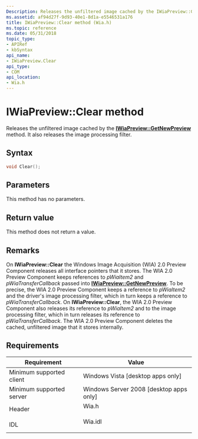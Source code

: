```yaml
---
Description: Releases the unfiltered image cached by the IWiaPreview::GetNewPreview method. It also releases the image processing filter.
ms.assetid: af94d27f-9d93-40e1-8d1a-e5546531a176
title: IWiaPreview::Clear method (Wia.h)
ms.topic: reference
ms.date: 05/31/2018
topic_type: 
- APIRef
- kbSyntax
api_name: 
- IWiaPreview.Clear
api_type: 
- COM
api_location: 
- Wia.h
---
```


# IWiaPreview::Clear method

Releases the unfiltered image cached by the [**IWiaPreview::GetNewPreview**](-wia-iwiapreview-getnewpreview.md) method. It also releases the image processing filter.

## Syntax


```C++
void Clear();
```



## Parameters

This method has no parameters.

## Return value

This method does not return a value.

## Remarks

On **IWiaPreview::Clear** the Windows Image Acquisition (WIA) 2.0 Preview Component releases all interface pointers that it stores. The WIA 2.0 Preview Component keeps references to *pWiaItem2* and *pWiaTransferCallback* passed into [**IWiaPreview::GetNewPreview**](-wia-iwiapreview-getnewpreview.md). To be precise, the WIA 2.0 Preview Component keeps a reference to *pWiaItem2* and the driver's image processing filter, which in turn keeps a reference to *pWiaTransferCallback*. On **IWiaPreview::Clear**, the WIA 2.0 Preview Component also releases its reference to *pWiaItem2* and to the image processing filter, which in turn releases its reference to *pWiaTransferCallback*. The WIA 2.0 Preview Component deletes the cached, unfiltered image that it stores internally.

## Requirements



| Requirement | Value |
|-------------------------------------|------------------------------------------------------------------------------------|
| Minimum supported client<br/> | Windows Vista \[desktop apps only\]<br/>                                     |
| Minimum supported server<br/> | Windows Server 2008 \[desktop apps only\]<br/>                               |
| Header<br/>                   | <dl> <dt>Wia.h</dt> </dl>   |
| IDL<br/>                      | <dl> <dt>Wia.idl</dt> </dl> |



 

 




